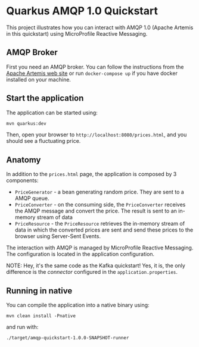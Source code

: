Quarkus AMQP 1.0 Quickstart
============================

This project illustrates how you can interact with AMQP 1.0 (Apache Artemis in this quickstart) using MicroProfile Reactive Messaging.

## AMQP Broker

First you need an AMQP broker. You can follow the instructions from the [Apache Artemis web site](https://activemq.apache.org/components/artemis/) or run `docker-compose up` if you have docker installed on your machine.

## Start the application

The application can be started using: 

```bash
mvn quarkus:dev
```  

Then, open your browser to `http://localhost:8080/prices.html`, and you should see a fluctuating price.

## Anatomy

In addition to the `prices.html` page, the application is composed by 3 components:

* `PriceGenerator` - a bean generating random price. They are sent to a AMQP queue.
* `PriceConverter` - on the consuming side, the `PriceConverter` receives the AMQP message and convert the price.
The result is sent to an in-memory stream of data
* `PriceResource`  - the `PriceResource` retrieves the in-memory stream of data in which the converted prices are sent and send these prices to the browser using Server-Sent Events.

The interaction with AMQP is managed by MicroProfile Reactive Messaging.
The configuration is located in the application configuration.

NOTE: Hey, it's the same code as the Kafka quickstart! Yes, it is, the only difference is the _connector_ configured in the `application.properties`.

## Running in native

You can compile the application into a native binary using:

`mvn clean install -Pnative`

and run with:

`./target/amqp-quickstart-1.0.0-SNAPSHOT-runner` 